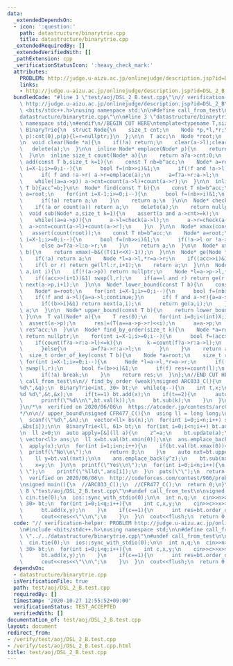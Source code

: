 ```yaml
---
data:
  _extendedDependsOn:
  - icon: ':question:'
    path: datastructure/binarytrie.cpp
    title: datastructure/binarytrie.cpp
  _extendedRequiredBy: []
  _extendedVerifiedWith: []
  _pathExtension: cpp
  _verificationStatusIcon: ':heavy_check_mark:'
  attributes:
    PROBLEM: http://judge.u-aizu.ac.jp/onlinejudge/description.jsp?id=DSL_2_B
    links:
    - http://judge.u-aizu.ac.jp/onlinejudge/description.jsp?id=DSL_2_B
  bundledCode: "#line 1 \"test/aoj/DSL_2_B.test.cpp\"\n// verification-helper: PROBLEM\
    \ http://judge.u-aizu.ac.jp/onlinejudge/description.jsp?id=DSL_2_B\n\n#include\
    \ <bits/stdc++.h>\nusing namespace std;\n\n#define call_from_test\n#line 1 \"\
    datastructure/binarytrie.cpp\"\n\n#line 3 \"datastructure/binarytrie.cpp\"\nusing\
    \ namespace std;\n#endif\n//BEGIN CUT HERE\ntemplate<typename T,size_t X>\nstruct\
    \ BinaryTrie{\n  struct Node{\n    size_t cnt;\n    Node *p,*l,*r;\n    Node(Node*\
    \ p):cnt(0),p(p){l=r=nullptr;}\n  };\n\n  T acc;\n  Node *root;\n  BinaryTrie():acc(0){root=emplace(nullptr);}\n\
    \n  void clear(Node *a){\n    if(!a) return;\n    clear(a->l);clear(a->r);\n \
    \   delete(a);\n  }\n\n  inline Node* emplace(Node* p){\n    return new Node(p);\n\
    \  }\n\n  inline size_t count(Node* a){\n    return a?a->cnt:0;\n  }\n\n  void\
    \ add(const T b,size_t k=1){\n    const T nb=b^acc;\n    Node* a=root;\n    for(int\
    \ i=X-1;i>=0;i--){\n      bool f=(nb>>i)&1;\n      if(!f and !a->l) a->l=emplace(a);\n\
    \      if( f and !a->r) a->r=emplace(a);\n      a=f?a->r:a->l;\n    }\n    a->cnt+=k;\n\
    \    while((a=a->p)) a->cnt=count(a->l)+count(a->r);\n  }\n\n  inline void update(const\
    \ T b){acc^=b;}\n\n  Node* find(const T b){\n    const T nb=b^acc;\n    Node*\
    \ a=root;\n    for(int i=X-1;i>=0;i--){\n      bool f=(nb>>i)&1;\n      a=f?a->r:a->l;\n\
    \      if(!a) return a;\n    }\n    return a;\n  }\n\n  Node* check(Node *a){\n\
    \    if(!a or count(a)) return a;\n    delete(a);\n    return nullptr;\n  }\n\n\
    \  void sub(Node* a,size_t k=1){\n    assert(a and a->cnt>=k);\n    a->cnt-=k;\n\
    \    while((a=a->p)){\n      a->l=check(a->l);\n      a->r=check(a->r);\n    \
    \  a->cnt=count(a->l)+count(a->r);\n    }\n  }\n\n  Node* xmax(const T b){\n \
    \   assert(count(root));\n    const T nb=b^acc;\n    Node* a=root;\n    for(int\
    \ i=X-1;i>=0;i--){\n      bool f=(nb>>i)&1;\n      if(!a->l or !a->r) a=a->l?a->l:a->r;\n\
    \      else a=f?a->l:a->r;\n    }\n    return a;\n  }\n\n  Node* xmin(const T\
    \ b){\n    return xmax(~b&((T(1)<<X)-1));\n  }\n\n  Node* ge(Node *a,int i){\n\
    \    if(!a) return a;\n    Node *l=a->l,*r=a->r;\n    if((acc>>i)&1) swap(l,r);\n\
    \    if(l or r) return ge(l?l:r,i+1);\n    return a;\n  }\n\n  Node* next(Node*\
    \ a,int i){\n    if(!(a->p)) return nullptr;\n    Node *l=a->p->l,*r=a->p->r;\n\
    \    if((acc>>(i+1))&1) swap(l,r);\n    if(a==l and r) return ge(r,i);\n    return\
    \ next(a->p,i+1);\n  }\n\n  Node* lower_bound(const T b){\n    const T nb=b^acc;\n\
    \    Node* a=root;\n    for(int i=X-1;i>=0;i--){\n      bool f=(nb>>i)&1;\n  \
    \    if(!f and a->l){a=a->l;continue;}\n      if( f and a->r){a=a->r;continue;}\n\
    \      if((b>>i)&1) return next(a,i);\n      return ge(a,i);\n    }\n    return\
    \ a;\n  }\n\n  Node* upper_bound(const T b){\n    return lower_bound(b+1);\n \
    \ }\n\n  T val(Node* a){\n    T res(0);\n    for(int i=0;i<(int)X;i++){\n    \
    \  assert(a->p);\n      res|=(T(a==a->p->r)<<i);\n      a=a->p;\n    }\n    return\
    \ res^acc;\n  }\n\n  Node* find_by_order(size_t k){\n    Node *a=root;\n    if(count(a)<=k)\
    \ return nullptr;\n    for(int i=X-1;i>=0;i--){\n      bool f=(acc>>i)&1;\n  \
    \    if(count(f?a->r:a->l)<=k){\n        k-=count(f?a->r:a->l);\n        a=f?a->l:a->r;\n\
    \      }else{\n        a=f?a->r:a->l;\n      }\n    }\n    return a;\n  }\n\n\
    \  size_t order_of_key(const T b){\n    Node *a=root;\n    size_t res=0;\n   \
    \ for(int i=X-1;i>=0;i--){\n      Node *l=a->l,*r=a->r;\n      if((acc>>i)&1)\
    \ swap(l,r);\n      bool f=(b>>i)&1;\n      if(f) res+=count(l);\n      a=f?r:l;\n\
    \      if(!a) break;\n    }\n    return res;\n  }\n};\n//END CUT HERE\n#ifndef\
    \ call_from_test\n\n// find_by_order (weak)\nsigned ARC033_C(){\n  int q;\n  scanf(\"\
    %d\",&q);\n  BinaryTrie<int, 30> bt;\n  while(q--){\n    int t,x;\n    scanf(\"\
    %d %d\",&t,&x);\n    if(t==1) bt.add(x);\n    if(t==2){\n      auto k=bt.find_by_order(x-1);\n\
    \      printf(\"%d\\n\",bt.val(k));\n      bt.sub(k);\n    }\n  }\n  return 0;\n\
    }\n/*\n  verified on 2020/06/06\n  https://atcoder.jp/contests/arc033/tasks/arc033_3\n\
    */\n\n// upper_bound\nsigned CFR477_C(){\n  using ll = long long;\n\n  int n;\n\
    \  scanf(\"%d\",&n);\n  vector<ll> bs(n);\n  for(int i=0;i<n;i++) scanf(\"%lld\"\
    ,&bs[i]);\n\n  BinaryTrie<ll, 61> bt;\n  for(int i=0;i<n;i++) bt.add(bs[i]);\n\
    \n  ll z=0;\n  auto apply=[&](ll a){\n    z^=a;\n    bt.update(a);\n  };\n\n \
    \ vector<ll> ans;\n  ll x=bt.val(bt.xmin(0));\n\n  ans.emplace_back(x);\n  bt.sub(bt.find(x));\n\
    \  apply(x);\n\n  for(int i=1;i<n;i++){\n    if(bt.val(bt.xmax(0))<=x){\n    \
    \  printf(\"No\\n\");\n      return 0;\n    }\n    auto nxt=bt.upper_bound(x);\n\
    \    ll y=bt.val(nxt);\n\n    ans.emplace_back(y^z);\n    bt.sub(nxt);\n    apply(x^y);\n\
    \    x=y;\n  }\n\n  printf(\"Yes\\n\");\n  for(int i=0;i<n;i++){\n    if(i) printf(\"\
    \ \");\n    printf(\"%lld\",ans[i]);\n  }\n  puts(\"\");\n  return 0;\n}\n/*\n\
    \  verified on 2020/06/06\n  http://codeforces.com/contest/966/problem/C\n*/\n\
    \nsigned main(){\n  //ARC033_C();\n  //CFR477_C();\n  return 0;\n}\n#endif\n#line\
    \ 8 \"test/aoj/DSL_2_B.test.cpp\"\n#undef call_from_test\n\nsigned main(){\n \
    \ cin.tie(0);\n  ios::sync_with_stdio(0);\n\n  int n,q;\n  cin>>n>>q;\n\n  BinaryTrie<int,\
    \ 30> bt;\n  for(int i=0;i<q;i++){\n    int c,x,y;\n    cin>>c>>x>>y;\n    if(c==0){\n\
    \      bt.add(x,y);\n    }\n    if(c==1){\n      int res=bt.order_of_key(y+1)-bt.order_of_key(x);\n\
    \      cout<<res<<\"\\n\";\n    }\n  }\n  cout<<flush;\n  return 0;\n}\n"
  code: "// verification-helper: PROBLEM http://judge.u-aizu.ac.jp/onlinejudge/description.jsp?id=DSL_2_B\n\
    \n#include <bits/stdc++.h>\nusing namespace std;\n\n#define call_from_test\n#include\
    \ \"../../datastructure/binarytrie.cpp\"\n#undef call_from_test\n\nsigned main(){\n\
    \  cin.tie(0);\n  ios::sync_with_stdio(0);\n\n  int n,q;\n  cin>>n>>q;\n\n  BinaryTrie<int,\
    \ 30> bt;\n  for(int i=0;i<q;i++){\n    int c,x,y;\n    cin>>c>>x>>y;\n    if(c==0){\n\
    \      bt.add(x,y);\n    }\n    if(c==1){\n      int res=bt.order_of_key(y+1)-bt.order_of_key(x);\n\
    \      cout<<res<<\"\\n\";\n    }\n  }\n  cout<<flush;\n  return 0;\n}\n"
  dependsOn:
  - datastructure/binarytrie.cpp
  isVerificationFile: true
  path: test/aoj/DSL_2_B.test.cpp
  requiredBy: []
  timestamp: '2020-10-27 12:55:52+09:00'
  verificationStatus: TEST_ACCEPTED
  verifiedWith: []
documentation_of: test/aoj/DSL_2_B.test.cpp
layout: document
redirect_from:
- /verify/test/aoj/DSL_2_B.test.cpp
- /verify/test/aoj/DSL_2_B.test.cpp.html
title: test/aoj/DSL_2_B.test.cpp
---
```

